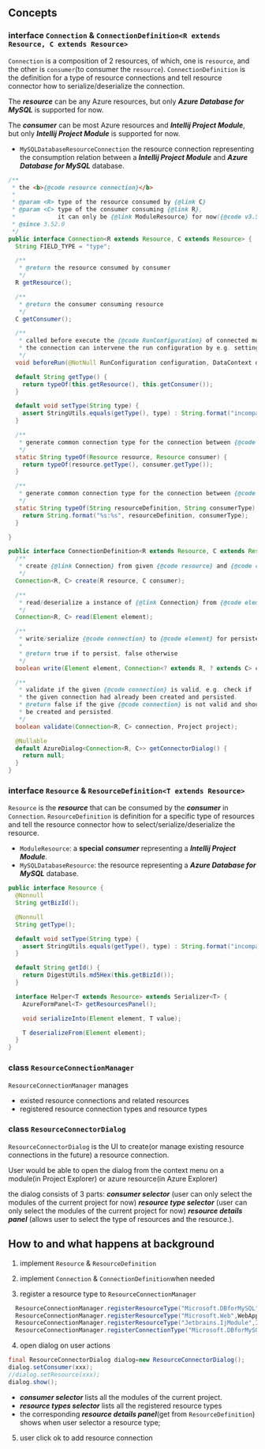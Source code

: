 ## Concepts

### interface `Connection` & `ConnectionDefinition<R extends Resource, C extends Resource>`

`Connection` is a composition of 2 resources, of which, one is `resource`, and the other is
`consumer`(to consumer the `resource`).
`ConnectionDefinition` is the definition for a type of resource connections and tell resource
connector how to serialize/deserialize the connection.

The _**resource**_ can be any Azure resources, but only _**Azure Database for MySQL**_ is supported
for now.

The **_consumer_** can be most Azure resources and _**Intellij Project Module**_, but only _**Intellij 
Project Module**_ is supported for now.

* `MySQLDatabaseResourceConnection` the resource connection representing the consumption relation 
  between a _**Intellij Project Module**_ and _**Azure Database for MySQL**_ database.
```java
/**
 * the <b>{@code resource connection}</b>
 *
 * @param <R> type of the resource consumed by {@link C}
 * @param <C> type of the consumer consuming {@link R},
 *            it can only be {@link ModuleResource} for now({@code v3.52.0})
 * @since 3.52.0
 */
public interface Connection<R extends Resource, C extends Resource> {
  String FIELD_TYPE = "type";

  /**
   * @return the resource consumed by consumer
   */
  R getResource();

  /**
   * @return the consumer consuming resource
   */
  C getConsumer();

  /**
   * called before execute the {@code RunConfiguration} of connected module<br>
   * the connection can intervene the run configuration by e.g. setting environment variables
   */
  void beforeRun(@NotNull RunConfiguration configuration, DataContext dataContext);

  default String getType() {
    return typeOf(this.getResource(), this.getConsumer());
  }

  default void setType(String type) {
    assert StringUtils.equals(getType(), type) : String.format("incompatible resource type \"%s\":\"%s\"", getType(), type);
  }

  /**
   * generate common connection type for the connection between {@code resource} and {@code consumer}
   */
  static String typeOf(Resource resource, Resource consumer) {
    return typeOf(resource.getType(), consumer.getType());
  }

  /**
   * generate common connection type for the connection between {@code resourceDefinition} and {@code consumerType}
   */
  static String typeOf(String resourceDefinition, String consumerType) {
    return String.format("%s:%s", resourceDefinition, consumerType);
  }

}
```

```java
public interface ConnectionDefinition<R extends Resource, C extends Resource> {
  /**
   * create {@link Connection} from given {@code resource} and {@code consumer}
   */
  Connection<R, C> create(R resource, C consumer);

  /**
   * read/deserialize a instance of {@link Connection} from {@code element}
   */
  Connection<R, C> read(Element element);

  /**
   * write/serialize {@code connection} to {@code element} for persistence
   *
   * @return true if to persist, false otherwise
   */
  boolean write(Element element, Connection<? extends R, ? extends C> connection);

  /**
   * validate if the given {@code connection} is valid, e.g. check if
   * the given connection had already been created and persisted.
   * @return false if the give {@code connection} is not valid and should not
   * be created and persisted.
   */
  boolean validate(Connection<R, C> connection, Project project);

  @Nullable
  default AzureDialog<Connection<R, C>> getConnectorDialog() {
    return null;
  }
}
```
### interface `Resource` & `ResourceDefinition<T extends Resource>`

`Resource` is the _**resource**_ that can be consumed by the _**consumer**_ in `Connection`.
`ResourceDefinition` is definition for a specific type of resources and tell the resource connector how to select/serialize/deserialize the resource.

* `ModuleResource`: a **special** _**consumer**_ representing a _**Intellij Project Module**_.
* `MySQLDatabaseResource`: the resource representing a _**Azure Database for MySQL**_ database.
```java
public interface Resource {
  @Nonnull
  String getBizId();

  @Nonnull
  String getType();

  default void setType(String type) {
    assert StringUtils.equals(getType(), type) : String.format("incompatible resource type \"%s\":\"%s\"", getType(), type);
  }

  default String getId() {
    return DigestUtils.md5Hex(this.getBizId());
  }

  interface Helper<T extends Resource> extends Serializer<T> {
    AzureFormPanel<T> getResourcesPanel();

    void serializeInto(Element element, T value);

    T deserializeFrom(Element element);
  }
}
```

### class `ResourceConnectionManager`

`ResourceConnectionManager` manages
* existed resource connections and related resources
* registered resource connection types and resource types

### class `ResourceConnectorDialog`

`ResourceConnectorDialog` is the UI to create(or manage existing resource connections in the future) a resource connection.

User would be able to open the dialog from the context menu on a module(in Project Explorer) or azure resource(in Azure Explorer)

the dialog consists of 3 parts:
_**consumer selector**_ (user can only select the modules of the current project for now)
_**resource type selector**_ (user can only select the modules of the current project for now)
_**resource details panel**_ (allows user to select the type of resources and the resource.).

## How to and what happens at background

1. implement `Resource` & `ResourceDefinition`

2. implement `Connection` & `ConnectionDefinition`when needed

3. register a resource type to `ResourceConnectionManager`

```java
  ResourceConnectionManager.registerResourceType("Microsoft.DBforMySQL",MySQLDatabaseResourceManager.getInstance());
  ResourceConnectionManager.registerResourceType("Microsoft.Web",WebAppResourceHelper.getInstance(),CONSUMER|RESOURCE);
  ResourceConnectionManager.registerResourceType("Jetbrains.IjModule",IntellijModuleResourceHelper.getInstance(),ResourceConnectionManager.CONSUMER);
  ResourceConnectionManager.registerConnectionType("Microsoft.DBforMySQL:Jetbrains.IjModule",MySQLDatabaseResourceConnection.getInstance());
```
4. open dialog on user actions

```java
final ResourceConnectorDialog dialog=new ResourceConnectorDialog();
dialog.setConsumer(xxx);
//dialog.setResource(xxx);
dialog.show();
```

* **_consumer selector_** lists all the modules of the current project.
* **_resource types selector_** lists all the registered resource types
* the corresponding **_resource details panel_**(get from `ResourceDefinition`) shows when user selector a resource type;

5. user click ok to add resource connection
